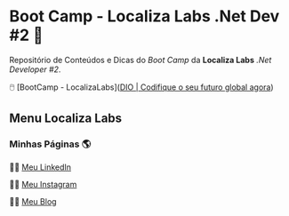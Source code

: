 # Boot Camp - Localiza Labs .Net Dev #2 :tractor:
Repositório de Conteúdos e Dicas do _Boot Camp_ da **Localiza Labs**  _.Net Developer #2_.

:computer_mouse: [BootCamp - LocalizaLabs]([DIO | Codifique o seu futuro global agora](https://web.dio.me/track/localiza-net-developer-2?tab=path))

## Menu Localiza Labs





### Minhas Páginas 🌎 

👨‍💻 [Meu LinkedIn](https://www.linkedin.com/in/fabiodefaria/)

👨‍🏫 [Meu Instagram](https://www.instagram.com/tudoexplicado/)

👨‍💼 [Meu Blog](https://www.tudoexplicado.com/)

